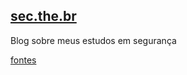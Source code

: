 ## [sec.the.br](https://sec.the.br)
Blog sobre meus estudos em segurança

[fontes](https://github.com/eschuch/sec.the.br/)

